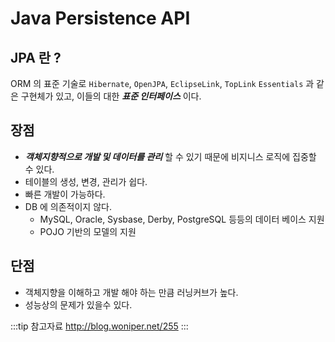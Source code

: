 # Java Persistence API

## JPA 란 ?

ORM 의 표준 기술로 `Hibernate`, `OpenJPA`, `EclipseLink`, `TopLink` `Essentials`  과 같은 구현체가 있고, 이들의 대한 _**표준 인터페이스**_ 이다.

## 장점

* _**객체지향적으로 개발 및 데이터를 관리**_ 할 수 있기 때문에 비지니스 로직에 집중할 수 있다.
* 테이블의 생성, 변경, 관리가 쉽다.
* 빠른 개발이 가능하다.
* DB 에 의존적이지 않다.
  * MySQL, Oracle, Sysbase, Derby, PostgreSQL 등등의 데이터 베이스 지원
  * POJO 기반의 모델의 지원

## 단점

* 객체지향을 이해하고 개발 해야 하는 만큼 러닝커브가 높다.
* 성능상의 문제가 있을수 있다.

:::tip 참고자료
<http://blog.woniper.net/255>
:::